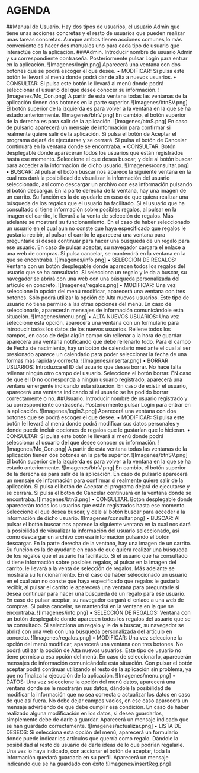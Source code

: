 # AGENDA
##Manual de Usuario.
Hay dos tipos de usuarios, el usuario Admin que tiene unas acciones concretas y el resto de usuarios que pueden realizar unas tareas concretas. 
Aunque ambos tienen acciones comunes,lo más conveniente es hacer dos manuales uno para cada tipo de usuario que interactúe con la aplicación.
###Admin.
Introducir nombre de usuario Admin y su correspondiente contraseña. Posteriormente pulsar Login para entrar en la aplicación.
![Imagenes/login.png]
Aparecerá una ventana con dos botones que se podrá escoger el que desee.
• MODIFICAR: Si pulsa este botón le llevará al menú donde podrá dar de alta a nuevos usuarios.
• CONSULTAR: Si pulsa este botón le llevará al menú donde podrá seleccionar al usuario del que desee conocer su información.
![Imagenes/Mo_Con.png]
A partir de esta ventana todas las ventanas de la aplicación tienen dos botones en la parte superior.
![Imagenes/btnSV.png]
El botón superior de la izquierda es para volver a la ventana en la que se ha estado anteriormente.
![Imagenes/btnV.png]
En cambio, el botón superior de la derecha es para salir de la aplicación.
![Imagenes/btnS.png]
En caso de pulsarlo aparecerá un mensaje de información para confirmar si realmente quiere salir de la aplicación. Si pulsa el botón de Aceptar el programa dejará de ejecutarse y se cerrará. Si pulsa el botón de Cancelar continuará en la ventana donde se encontraba.
• CONSULTAR.
Botón desplegable donde aparecerán todos los usuarios que están registrados hasta ese momento. Seleccione el que desea buscar, y dele al botón buscar para acceder a la información de dicho usuario.
![Imagenes/consultar.png]
• BUSCAR: Al pulsar el botón buscar nos aparece la siguiente ventana en la cual nos dará la posibilidad de visualizar la información del usuario seleccionado, así como descargar un archivo con esa información pulsando el botón descargar.
En la parte derecha de la ventana, hay una imagen de un carrito. Su función es la de ayudarle en caso de que quiera realizar una búsqueda de los regalos que el usuario ha facilitado.
Si el usuario que ha consultado si tiene información sobre posibles regalos, al pulsar en la imagen del carrito, le llevará a la venta de selección de regalos. Más adelante se mostrará su funcionamiento.
En el caso de haber seleccionado un usuario en el cual aun no conste que haya especificado que regalos le gustaría recibir, al pulsar el carrito le aparecerá una ventana para preguntarle si desea continuar para hacer una búsqueda de un regalo para ese usuario.
En caso de pulsar aceptar, su navegador cargará el enlace a una web de compras.
Si pulsa cancelar, se mantendrá en la ventana en la que se encontraba.
![Imagenes/info.png]
• SELECCIÓN DE REGALOS: Ventana con un botón desplegable donde aparecen todos los regalos del usuario que se ha consultado. Si selecciona un regalo y le da a buscar, su navegador se abrirá con una web con una búsqueda personalizada del artículo en concreto.
![Imagenes/regalos.png]
• MODIFICAR: Una vez seleccione la opción del menú modificar, aparecerá una ventana con tres botones. Sólo podrá utilizar la opción de Alta nuevos usuarios. Este tipo de usuario no tiene permiso a las otras opciones del menú. En caso de seleccionarlo, aparecerán mensajes de información comunicándole esta situación.
![Imagenes/menu.png]
• ALTA NUEVOS USUARIOS: Una vez seleccione esta opción, aparecerá una ventana con un formulario para introducir todos los datos de los nuevos usuarios.
Rellene todos los campos, en caso de dejar algún campo sin rellenar a la hora de guardar aparecerá una ventana notificando que debe rellenarlo todo.
Para el campo de Fecha de nacimiento, hay un botón de calendario mediante el cual al ser presionado aparece un calendario para poder seleccionar la fecha de una formas más rápida y correcta.
![Imagenes/insertar.png]
• BORRAR USUARIOS: Introduzca el ID del usuario que desea borrar. No hace falta rellenar ningún otro campo del usuario. Seleccione el botón borrar. EN caso de que el ID no corresponda a ningún usuario registrado, aparecerá una ventana emergente indicando esta situación.
En caso de existir el usuario, aparecerá una ventana indicando si el usuario se ha podido borrar correctamente o no.
##Usuario.
Introducir nombre de usuario registrado y su correspondiente contraseña. Posteriormente pulsar Login para entrar en la aplicación.
![Imagenes/login2.png]
Aparecerá una ventana con dos botones que se podrá escoger el que desee.
• MODIFICAR: Si pulsa este botón le llevará al menú donde podrá modificar sus datos personales y donde puede incluir opciones de regalos que le gustarían que le hicieran.
• CONSULTAR: Si pulsa este botón le llevará al menú donde podrá seleccionar al usuario del que desee conocer su información.
![Imagenes/Mo_Con.png]
A partir de esta ventana todas las ventanas de la aplicación tienen dos botones en la parte superior.
![Imagenes/btnSV.png]
El botón superior de la izquierda es para volver a la ventana en la que se ha estado anteriormente.
![Imagenes/btnV.png]
En cambio, el botón superior de la derecha es para salir de la aplicación.
En caso de pulsarlo aparecerá un mensaje de información para confirmar si realmente quiere salir de la aplicación. Si pulsa el botón de Aceptar el programa dejará de ejecutarse y se cerrará. Si pulsa el botón de Cancelar continuará en la ventana donde se encontraba.
![Imagenes/btnS.png]
• CONSULTAR.
Botón desplegable donde aparecerán todos los usuarios que están registrados hasta ese momento. Seleccione el que desea buscar, y dele al botón buscar para acceder a la información de dicho usuario.
![Imagenes/consultar.png]
• BUSCAR: Al pulsar el botón buscar nos aparece la siguiente ventana en la cual nos dará la posibilidad de visualizar la información del usuario seleccionado, así como descargar un archivo con esa información pulsando el botón descargar.
En la parte derecha de la ventana, hay una imagen de un carrito. Su función es la de ayudarle en caso de que quiera realizar una búsqueda de los regalos que el usuario ha facilitado.
Si el usuario que ha consultado si tiene información sobre posibles regalos, al pulsar en la imagen del carrito, le llevará a la venta de selección de regalos. Más adelante se mostrará su funcionamiento.
En el caso de haber seleccionado un usuario en el cual aún no conste que haya especificado que regalos le gustaría recibir, al pulsar el carrito le aparecerá una ventana para preguntarle si desea continuar para hacer una búsqueda de un regalo para ese usuario.
En caso de pulsar aceptar, su navegador cargará el enlace a una web de compras.
Si pulsa cancelar, se mantendrá en la ventana en la que se encontraba.
![Imagenes/info.png]
• SELECCIÓN DE REGALOS: Ventana con un botón desplegable donde aparecen todos los regalos del usuario que se ha consultado. Si selecciona un regalo y le da a buscar, su navegador se abrirá con una web con una búsqueda personalizada del artículo en concreto.
![Imagenes/regalos.png]
• MODIFICAR: Una vez seleccione la opción del menú modificar, aparecerá una ventana con tres botones. No podrá utilizar la opción de Alta nuevos usuarios. Este tipo de usuario no tiene permiso a esa opción del menú. En caso de seleccionarlo, aparecerán mensajes de información comunicándole esta situación.
Con pulsar el botón aceptar podrá continuar utilizando el resto de la aplicación sin problema, ya que no finaliza la ejecución de la aplicación.
![Imagenes/menu.png]
• DATOS: Una vez seleccione la opción del menú datos, aparecerá una ventana donde se le mostrarán sus datos, dándole la posibilidad de modificar la información que no sea correcta o actualizar los datos en caso de que así fuera.
No debe dejar campos vacíos, en ese caso aparecerá un mensaje advirtiendo de que debe cumplir esa condición.
En caso de haber realizado alguna modificación en los datos, si desea guardarlos, simplemente debe de darle a guardar. Aparecerá un mensaje indicado que se han guardado correctamente.
![Imagenes/actualizar.png]
• LISTA DE DESEOS: Si selecciona esta opción del menú, aparecerá un formulario donde puede indicar los artículos que querría como regalo. Dándole la posibilidad al resto de usuario de darle ideas de lo que podrían regalarle. Una vez lo haya indicado, con accionar el botón de aceptar, toda la información quedará guardada en su perfil. Aparecerá un mensaje indicando que se ha guardado con éxito
![Imagenes/insertReg.png]